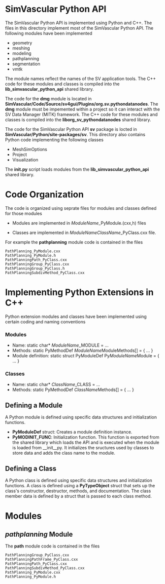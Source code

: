
# SimVascular Python API 

The SimVascular Python API is implemented using Python and C++. The files in this directory implement most of the SimVascular Python API. The following modules have been implemented 

- geometry
- meshing
- modeling
- pathplanning
- segmentation
- vmtk

The module names reflect the names of the SV application tools. The C++ code for these modules and classes is compiled into the **lib_simvascular_python_api** shared library. 

The code for the **dmg** module is located in **SimVascular/Code/Source/sv4gui/Plugins/org.sv.pythondatanodes**. The  **dmg** module must be impemented within a project so it can interact with the SV Data Manager (MITK) framework. The C++ code for these modules and classes is compiled into the **liborg_sv_pythondatanodes** shared library.

The code for the SimVascular Python API **sv** package is locted in **SimVascular/Python/site-packages/sv**. This directory also contains Python code implementing the following classes

- MeshSimOptions 
- Project
- Visualization

The **__init__.py** script loads modules from the **lib_simvascular_python_api** shared library. 

# Code Organization

The code is organized using seprate files for modules and classes defined for those modules

  - Modules are implemented in *ModuleName*\_PyModule.(cxx,h) files
  
  - Classes are implemented in *ModuleNameClassName*\_PyClass.cxx file. 

For example the **pathplanning** module code is contained in the files
```
PathPlanning_PyModule.cxx
PathPlanning_PyModule.h
PathPlanningPath_PyClass.cxx
PathPlanningGroup_PyClass.cxx
PathPlanningGroup_PyClass.h
PathPlanningSubdivMethod_PyClass.cxx
```

# Implementing Python Extensions in C++

Python extension modules and classes have been implemented using certain coding and naming conventions

### Modules
- Name: static char* *ModuleName*_MODULE = ...
- Methods: static PyMethodDef *ModuleName*ModuleMethods[] = { ... }
- Module definition: static struct PyModuleDef Py*ModuleName*Module = { ... }

### Classes
- Name: static char* *ClassName*_CLASS = ...
- Methods: static PyMethodDef *ClassName*Methods[] = { ... }

## Defining a Module

A Python module is defined using specific data structures and initialization functions. 

- **PyModuleDef** struct: Creates a module definition instance.
- **PyMODINIT_FUNC**: Initialization function. This function is exported from the shared library which loads the API and is executed when the module is loaded from \_\_init\_\_py. It initializes the sructures used by classes to store data and adds the class name to the module.


## Defining a Class

A Python class is defined using specific data structures and initialization functions. A class is defined using a **PyTypeObject** struct that sets up the class's constructor, destructor, methods, and documentation. The class member data is defined by a struct that is passed to each class method. 

# Modules

## _pathplanning_ Module

The **path** module code is contained in the files
```
PathPlanningGroup_PyClass.cxx
PathPlanningPathFrame_PyClass.cxx
PathPlanningPath_PyClass.cxx
PathPlanningSubdivMethod_PyClass.cxx
PathPlanning_PyModule.cxx
PathPlanning_PyModule.h
```

